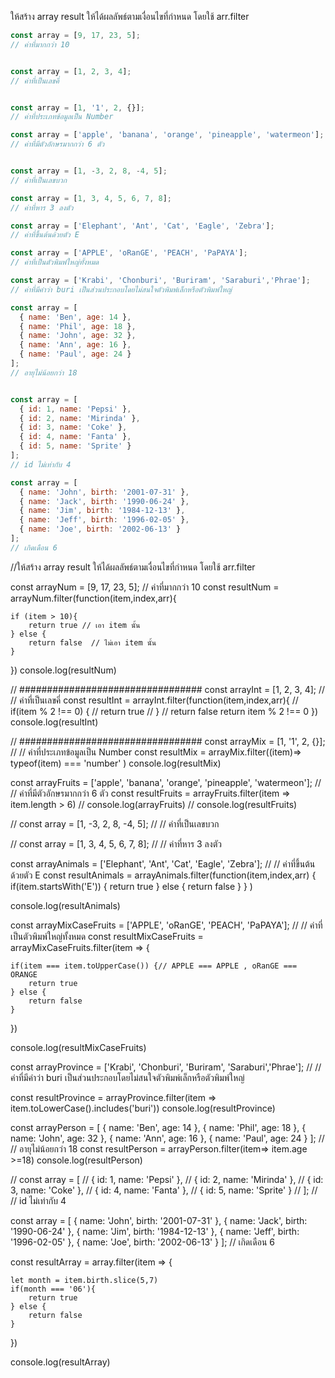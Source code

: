 ให้สร้าง array result ให้ได้ผลลัพธ์ตามเงื่อนไขที่กำหนด โดยใช้ arr.filter


```js
const array = [9, 17, 23, 5];
// ค่าที่มากกว่า 10


const array = [1, 2, 3, 4];
// ค่าที่เป็นเลขคี่


const array = [1, '1', 2, {}];
// ค่าที่ประเภทข้อมูลเป็น Number

const array = ['apple', 'banana', 'orange', 'pineapple', 'watermeon'];
// ค่าที่มีตัวอักษรมากกว่า 6 ตัว


const array = [1, -3, 2, 8, -4, 5];
// ค่าที่เป็นเลขบวก

const array = [1, 3, 4, 5, 6, 7, 8];
// ค่าที่หาร 3 ลงตัว

const array = ['Elephant', 'Ant', 'Cat', 'Eagle', 'Zebra'];
// ค่าที่ขึ้นต้นด้วยตัว E

const array = ['APPLE', 'oRanGE', 'PEACH', 'PaPAYA'];
// ค่าที่เป็นตัวพิมพ์ใหญ่ทั้งหมด

const array = ['Krabi', 'Chonburi', 'Buriram', 'Saraburi','Phrae'];
// ค่าที่มีคำว่า buri เป็นส่วนประกอบโดยไม่สนใจตัวพิมพ์เล็กหรือตัวพิมพ์ใหญ่

const array = [
  { name: 'Ben', age: 14 },
  { name: 'Phil', age: 18 },
  { name: 'John', age: 32 },
  { name: 'Ann', age: 16 },
  { name: 'Paul', age: 24 }
];
// อายุไม่น้อยกว่า 18 


const array = [
  { id: 1, name: 'Pepsi' },
  { id: 2, name: 'Mirinda' },
  { id: 3, name: 'Coke' },
  { id: 4, name: 'Fanta' },
  { id: 5, name: 'Sprite' }
];
// id ไม่เท่ากับ 4

const array = [
  { name: 'John', birth: '2001-07-31' },
  { name: 'Jack', birth: '1990-06-24' },
  { name: 'Jim', birth: '1984-12-13' },
  { name: 'Jeff', birth: '1996-02-05' },
  { name: 'Joe', birth: '2002-06-13' }
];
// เกิดเดือน 6

```


//ให้สร้าง array result ให้ได้ผลลัพธ์ตามเงื่อนไขที่กำหนด โดยใช้ arr.filter



const arrayNum = [9, 17, 23, 5];
// ค่าที่มากกว่า 10
const resultNum = arrayNum.filter(function(item,index,arr){

    if (item > 10){
        return true // เอา item นั้น 
    } else {
        return false  // ไม่เอา item นั้น
    }
})
console.log(resultNum)

// #################################
const arrayInt = [1, 2, 3, 4];
// // ค่าที่เป็นเลขคี่
const resultInt = arrayInt.filter(function(item,index,arr){
    // if(item % 2 !== 0) {
    //     return true
    // } 
    // return false
    return item % 2 !== 0
})
console.log(resultInt)


// #################################
const arrayMix = [1, '1', 2, {}];
// // ค่าที่ประเภทข้อมูลเป็น Number
const resultMix = arrayMix.filter((item)=> typeof(item) === 'number' )
console.log(resultMix)


const arrayFruits = ['apple', 'banana', 'orange', 'pineapple', 'watermeon'];
// // ค่าที่มีตัวอักษรมากกว่า 6 ตัว
const resultFruits = arrayFruits.filter(item => item.length > 6)
// console.log(arrayFruits)
// console.log(resultFruits)

// const array = [1, -3, 2, 8, -4, 5];
// // ค่าที่เป็นเลขบวก

// const array = [1, 3, 4, 5, 6, 7, 8];
// // ค่าที่หาร 3 ลงตัว

const arrayAnimals = ['Elephant', 'Ant', 'Cat', 'Eagle', 'Zebra'];
// // ค่าที่ขึ้นต้นด้วยตัว E
const resultAnimals = arrayAnimals.filter(function(item,index,arr) {
    if(item.startsWith('E')) {
        return true
    } else {
        return false
    }
} )

console.log(resultAnimals)

const arrayMixCaseFruits = ['APPLE', 'oRanGE', 'PEACH', 'PaPAYA'];
// // ค่าที่เป็นตัวพิมพ์ใหญ่ทั้งหมด
const resultMixCaseFruits = arrayMixCaseFruits.filter(item => {

    if(item === item.toUpperCase()) {// APPLE === APPLE , oRanGE === ORANGE
        return true
    } else {
        return false
    }
})

console.log(resultMixCaseFruits)

const arrayProvince = ['Krabi', 'Chonburi', 'Buriram', 'Saraburi','Phrae'];
// // ค่าที่มีคำว่า buri เป็นส่วนประกอบโดยไม่สนใจตัวพิมพ์เล็กหรือตัวพิมพ์ใหญ่

const resultProvince = arrayProvince.filter(item => item.toLowerCase().includes('buri'))
console.log(resultProvince)

const arrayPerson = [
  { name: 'Ben', age: 14 },
  { name: 'Phil', age: 18 },
  { name: 'John', age: 32 },
  { name: 'Ann', age: 16 },
  { name: 'Paul', age: 24 }
];
// // อายุไม่น้อยกว่า 18 
const resultPerson = arrayPerson.filter(item=> item.age >=18)
console.log(resultPerson)


// const array = [
//   { id: 1, name: 'Pepsi' },
//   { id: 2, name: 'Mirinda' },
//   { id: 3, name: 'Coke' },
//   { id: 4, name: 'Fanta' },
//   { id: 5, name: 'Sprite' }
// ];
// // id ไม่เท่ากับ 4

const array = [
  { name: 'John', birth: '2001-07-31' },
  { name: 'Jack', birth: '1990-06-24' },
  { name: 'Jim', birth: '1984-12-13' },
  { name: 'Jeff', birth: '1996-02-05' },
  { name: 'Joe', birth: '2002-06-13' }
];
// เกิดเดือน 6

const resultArray = array.filter(item => {

    let month = item.birth.slice(5,7)
    if(month === '06'){
        return true
    } else {
        return false
    }


})

console.log(resultArray)
